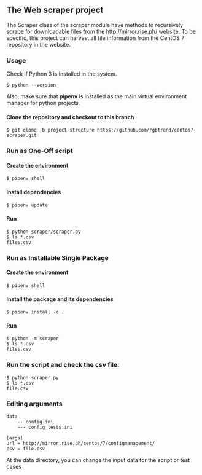 ## The Web scraper project

The Scraper class of the scraper module have methods to recursively scrape for downloadable files from the http://mirror.rise.ph/ website. To be specific, this project can harvest all file information from the CentOS 7 repository in the website. 

### Usage
Check if Python 3 is installed in the system.
```
$ python --version
```
Also, make sure that **pipenv** is installed as the main virtual environment manager for python projects.

#### Clone the repository and checkout to this branch
```
$ git clone -b project-structure https://github.com/rgbtrend/centos7-scraper.git
```

### Run as One-Off script
#### Create the environment
```
$ pipenv shell
```

#### Install dependencies
```
$ pipenv update
```

#### Run
```
$ python scraper/scraper.py
$ ls *.csv
files.csv
```

### Run as Installable Single Package
#### Create the environment
```
$ pipenv shell
```

#### Install the package and its dependencies
```
$ pipenv install -e .
```

#### Run
```
$ python -m scraper
$ ls *.csv
files.csv
```

### Run the script and check the csv file:
```
$ python scraper.py
$ ls *.csv
file.csv
```

### Editing arguments
```
data
    -- config.ini
    --- config_tests.ini
```
```
[args]
url = http://mirror.rise.ph/centos/7/configmanagement/
csv = file.csv
```
At the data directory, you can change the input data for the script or test cases


